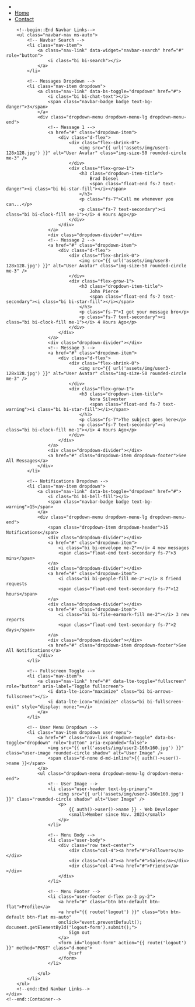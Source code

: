<nav class="app-header navbar navbar-expand bg-body">
    <!--begin::Container-->
    <div class="container-fluid">
        <!--begin::Start Navbar Links-->
        <ul class="navbar-nav">
            <li class="nav-item">
                <a class="nav-link" data-lte-toggle="sidebar" href="#" role="button">
                    <i class="bi bi-list"></i>
                </a>
            </li>
            <li class="nav-item d-none d-md-block"><a href="#" class="nav-link">Home</a></li>
            <li class="nav-item d-none d-md-block"><a href="#" class="nav-link">Contact</a></li>
        </ul>
        <!--end::Start Navbar Links-->

        <!--begin::End Navbar Links-->
        <ul class="navbar-nav ms-auto">
            <!-- Navbar Search -->
            <li class="nav-item">
                <a class="nav-link" data-widget="navbar-search" href="#" role="button">
                    <i class="bi bi-search"></i>
                </a>
            </li>

            <!-- Messages Dropdown -->
            <li class="nav-item dropdown">
                <a class="nav-link" data-bs-toggle="dropdown" href="#">
                    <i class="bi bi-chat-text"></i>
                    <span class="navbar-badge badge text-bg-danger">3</span>
                </a>
                <div class="dropdown-menu dropdown-menu-lg dropdown-menu-end">
                    <!-- Message 1 -->
                    <a href="#" class="dropdown-item">
                        <div class="d-flex">
                            <div class="flex-shrink-0">
                                <img src="{{ url('assets/img/user1-128x128.jpg') }}" alt="User Avatar" class="img-size-50 rounded-circle me-3" />
                            </div>
                            <div class="flex-grow-1">
                                <h3 class="dropdown-item-title">
                                    Brad Diesel
                                    <span class="float-end fs-7 text-danger"><i class="bi bi-star-fill"></i></span>
                                </h3>
                                <p class="fs-7">Call me whenever you can...</p>
                                <p class="fs-7 text-secondary"><i class="bi bi-clock-fill me-1"></i> 4 Hours Ago</p>
                            </div>
                        </div>
                    </a>
                    <div class="dropdown-divider"></div>
                    <!-- Message 2 -->
                    <a href="#" class="dropdown-item">
                        <div class="d-flex">
                            <div class="flex-shrink-0">
                                <img src="{{ url('assets/img/user8-128x128.jpg') }}" alt="User Avatar" class="img-size-50 rounded-circle me-3" />
                            </div>
                            <div class="flex-grow-1">
                                <h3 class="dropdown-item-title">
                                    John Pierce
                                    <span class="float-end fs-7 text-secondary"><i class="bi bi-star-fill"></i></span>
                                </h3>
                                <p class="fs-7">I got your message bro</p>
                                <p class="fs-7 text-secondary"><i class="bi bi-clock-fill me-1"></i> 4 Hours Ago</p>
                            </div>
                        </div>
                    </a>
                    <div class="dropdown-divider"></div>
                    <!-- Message 3 -->
                    <a href="#" class="dropdown-item">
                        <div class="d-flex">
                            <div class="flex-shrink-0">
                                <img src="{{ url('assets/img/user3-128x128.jpg') }}" alt="User Avatar" class="img-size-50 rounded-circle me-3" />
                            </div>
                            <div class="flex-grow-1">
                                <h3 class="dropdown-item-title">
                                    Nora Silvester
                                    <span class="float-end fs-7 text-warning"><i class="bi bi-star-fill"></i></span>
                                </h3>
                                <p class="fs-7">The subject goes here</p>
                                <p class="fs-7 text-secondary"><i class="bi bi-clock-fill me-1"></i> 4 Hours Ago</p>
                            </div>
                        </div>
                    </a>
                    <div class="dropdown-divider"></div>
                    <a href="#" class="dropdown-item dropdown-footer">See All Messages</a>
                </div>
            </li>

            <!-- Notifications Dropdown -->
            <li class="nav-item dropdown">
                <a class="nav-link" data-bs-toggle="dropdown" href="#">
                    <i class="bi bi-bell-fill"></i>
                    <span class="navbar-badge badge text-bg-warning">15</span>
                </a>
                <div class="dropdown-menu dropdown-menu-lg dropdown-menu-end">
                    <span class="dropdown-item dropdown-header">15 Notifications</span>
                    <div class="dropdown-divider"></div>
                    <a href="#" class="dropdown-item">
                        <i class="bi bi-envelope me-2"></i> 4 new messages
                        <span class="float-end text-secondary fs-7">3 mins</span>
                    </a>
                    <div class="dropdown-divider"></div>
                    <a href="#" class="dropdown-item">
                        <i class="bi bi-people-fill me-2"></i> 8 friend requests
                        <span class="float-end text-secondary fs-7">12 hours</span>
                    </a>
                    <div class="dropdown-divider"></div>
                    <a href="#" class="dropdown-item">
                        <i class="bi bi-file-earmark-fill me-2"></i> 3 new reports
                        <span class="float-end text-secondary fs-7">2 days</span>
                    </a>
                    <div class="dropdown-divider"></div>
                    <a href="#" class="dropdown-item dropdown-footer">See All Notifications</a>
                </div>
            </li>

            <!-- Fullscreen Toggle -->
            <li class="nav-item">
                <a class="nav-link" href="#" data-lte-toggle="fullscreen" role="button" aria-label="Toggle fullscreen">
                    <i data-lte-icon="maximize" class="bi bi-arrows-fullscreen"></i>
                    <i data-lte-icon="minimize" class="bi bi-fullscreen-exit" style="display: none;"></i>
                </a>
            </li>

            <!-- User Menu Dropdown -->
            <li class="nav-item dropdown user-menu">
                <a href="#" class="nav-link dropdown-toggle" data-bs-toggle="dropdown" role="button" aria-expanded="false">
                    <img src="{{ url('assets/img/user2-160x160.jpg') }}" class="user-image rounded-circle shadow" alt="User Image" />
                    <span class="d-none d-md-inline">{{ auth()->user()->name }}</span>
                </a>
                <ul class="dropdown-menu dropdown-menu-lg dropdown-menu-end">
                    <!-- User Image -->
                    <li class="user-header text-bg-primary">
                        <img src="{{ url('assets/img/user2-160x160.jpg') }}" class="rounded-circle shadow" alt="User Image" />
                        <p>
                            {{ auth()->user()->name }} - Web Developer
                            <small>Member since Nov. 2023</small>
                        </p>
                    </li>

                    <!-- Menu Body -->
                    <li class="user-body">
                        <div class="row text-center">
                            <div class="col-4"><a href="#">Followers</a></div>
                            <div class="col-4"><a href="#">Sales</a></div>
                            <div class="col-4"><a href="#">Friends</a></div>
                        </div>
                    </li>

                    <!-- Menu Footer -->
                    <li class="user-footer d-flex px-3 py-2">
                        <a href="#" class="btn btn-default btn-flat">Profile</a>
                        <a href="{{ route('logout') }}" class="btn btn-default btn-flat ms-auto" 
                        onclick="event.preventDefault(); document.getElementById('logout-form').submit();">
                            Sign out
                        </a>
                        <form id="logout-form" action="{{ route('logout') }}" method="POST" class="d-none">
                            @csrf
                        </form>
                    </li>

                </ul>
            </li>
        </ul>
        <!--end::End Navbar Links-->
    </div>
    <!--end::Container-->
</nav>

<!-- Sidebar Toggle Script -->
<script>
  document.addEventListener('DOMContentLoaded', function() {
    const toggleBtn = document.querySelector('[data-lte-toggle="sidebar"]');
    if (toggleBtn) {
      toggleBtn.addEventListener('click', function(e) {
        e.preventDefault();
        document.body.classList.toggle('sidebar-collapse');
      });
    }
  });
</script>
